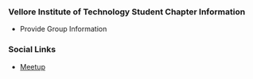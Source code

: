 ### Vellore Institute of Technology Student Chapter Information
* Provide Group Information

### Social Links
* [Meetup](#)


